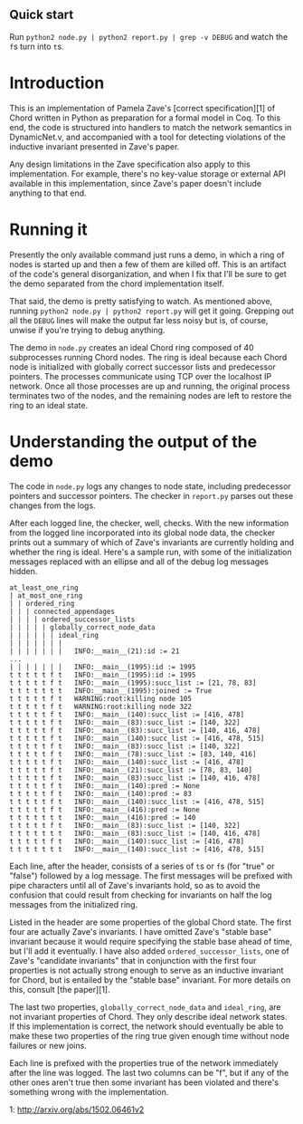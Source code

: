 Quick start
-----------
Run `python2 node.py | python2 report.py | grep -v DEBUG` and watch the `f`s
turn into `t`s.

Introduction
============
This is an implementation of Pamela Zave's [correct specification][1] of Chord
written in Python as preparation for a formal model in Coq. To this end, the
code is structured into handlers to match the network semantics in
DynamicNet.v, and accompanied with a tool for detecting violations of the
inductive invariant presented in Zave's paper.

Any design limitations in the Zave specification also apply to this
implementation. For example, there's no key-value storage or external API
available in this implementation, since Zave's paper doesn't include anything
to that end. 

Running it
==========
Presently the only available command just runs a demo, in which a ring of nodes
is started up and then a few of them are killed off. This is an artifact of the
code's general disorganization, and when I fix that I'll be sure to get the
demo separated from the chord implementation itself. 

That said, the demo is pretty satisfying to watch. As mentioned above, running
`python2 node.py | python2 report.py` will get it going. Grepping out all the
`DEBUG` lines will make the output far less noisy but is, of course, unwise if
you're trying to debug anything.

The demo in `node.py` creates an ideal Chord ring composed of 40 subprocesses
running Chord nodes. The ring is ideal because each Chord node is initialized
with globally correct successor lists and predecessor pointers. The processes
communicate using TCP over the localhost IP network. Once all those processes
are up and running, the original process terminates two of the nodes, and the
remaining nodes are left to restore the ring to an ideal state. 

Understanding the output of the demo
====================================
The code in `node.py` logs any changes to node state, including predecessor
pointers and successor pointers. The checker in `report.py` parses out these
changes from the logs.

After each logged line, the checker, well, checks. With the new information
from the logged line incorporated into its global node data, the checker prints
out a summary of which of Zave's invariants are currently holding and whether
the ring is ideal. Here's a sample run, with some of the initialization
messages replaced with an ellipse and all of the debug log messages hidden.

```
at_least_one_ring
| at_most_one_ring
| | ordered_ring
| | | connected_appendages
| | | | ordered_successor_lists
| | | | | globally_correct_node_data
| | | | | | ideal_ring
| | | | | | |
| | | | | | |	INFO:__main__(21):id := 21
...
| | | | | | |	INFO:__main__(1995):id := 1995
t t t t t f t	INFO:__main__(1995):id := 1995
t t t t t f t	INFO:__main__(1995):succ_list := [21, 78, 83]
t t t t t t t	INFO:__main__(1995):joined := True
t t t t t f t	WARNING:root:killing node 105
t t t t t f t	WARNING:root:killing node 322
t t t t t f t	INFO:__main__(140):succ_list := [416, 478]
t t t t t f t	INFO:__main__(83):succ_list := [140, 322]
t t t t t f t	INFO:__main__(83):succ_list := [140, 416, 478]
t t t t t f t	INFO:__main__(140):succ_list := [416, 478, 515]
t t t t t f t	INFO:__main__(83):succ_list := [140, 322]
t t t t t f t	INFO:__main__(78):succ_list := [83, 140, 416]
t t t t t f t	INFO:__main__(140):succ_list := [416, 478]
t t t t t f t	INFO:__main__(21):succ_list := [78, 83, 140]
t t t t t f t	INFO:__main__(83):succ_list := [140, 416, 478]
t t t t t f t	INFO:__main__(140):pred := None
t t t t t f t	INFO:__main__(140):pred := 83
t t t t t f t	INFO:__main__(140):succ_list := [416, 478, 515]
t t t t t f t	INFO:__main__(416):pred := None
t t t t t t t	INFO:__main__(416):pred := 140
t t t t t f t	INFO:__main__(83):succ_list := [140, 322]
t t t t t t t	INFO:__main__(83):succ_list := [140, 416, 478]
t t t t t f t	INFO:__main__(140):succ_list := [416, 478]
t t t t t t t	INFO:__main__(140):succ_list := [416, 478, 515]
```

Each line, after the header, consists of a series of `t`s or `f`s (for "true"
or "false") followed by a log message. The first messages will be prefixed with
pipe characters until all of Zave's invariants hold, so as to avoid the
confusion that could result from checking for invariants on half the log
messages from the initialized ring.

Listed in the header are some properties of the global Chord state. The first
four are actually Zave's invariants. I have omitted Zave's "stable base"
invariant because it would require specifying the stable base ahead of time,
but I'll add it eventually. I have also added `ordered_successor_lists`, one of
Zave's "candidate invariants" that in conjunction with the first four
properties is not actually strong enough to serve as an inductive invariant for
Chord, but is entailed by the "stable base" invariant. For more details on
this, consult [the paper][1].

The last two properties, `globally_correct_node_data` and `ideal_ring`, are not
invariant properties of Chord. They only describe ideal network states. If this
implementation is correct, the network should eventually be able to make these
two properties of the ring true given enough time without node failures or new
joins.

Each line is prefixed with the properties true of the network immediately after
the line was logged. The last two columns can be "f", but if any of the other
ones aren't true then some invariant has been violated and there's something
wrong with the implementation.

1: http://arxiv.org/abs/1502.06461v2
